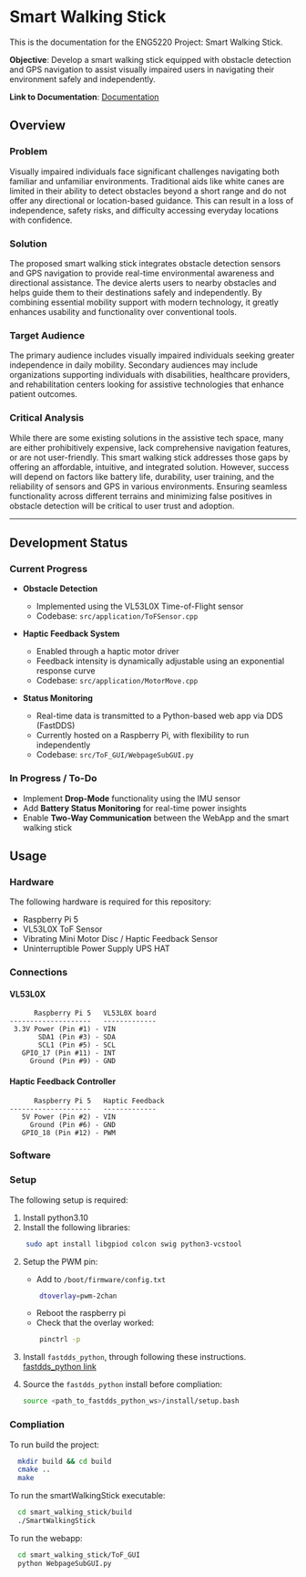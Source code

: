 # Smart Walking Stick

This is the documentation for the ENG5220 Project: Smart Walking Stick.

**Objective**: Develop a smart walking stick equipped with obstacle detection and GPS navigation to assist visually impaired users in navigating their environment safely and independently.

**Link to Documentation**: [Documentation](https://sugarpie1080.github.io/smart_walking_stick/index.html)

## Overview

### Problem
Visually impaired individuals face significant challenges navigating both familiar and unfamiliar environments. Traditional aids like white canes are limited in their ability to detect obstacles beyond a short range and do not offer any directional or location-based guidance. This can result in a loss of independence, safety risks, and difficulty accessing everyday locations with confidence.

### Solution
The proposed smart walking stick integrates obstacle detection sensors and GPS navigation to provide real-time environmental awareness and directional assistance. The device alerts users to nearby obstacles and helps guide them to their destinations safely and independently. By combining essential mobility support with modern technology, it greatly enhances usability and functionality over conventional tools.

### Target Audience
The primary audience includes visually impaired individuals seeking greater independence in daily mobility. Secondary audiences may include organizations supporting individuals with disabilities, healthcare providers, and rehabilitation centers looking for assistive technologies that enhance patient outcomes.

### Critical Analysis
While there are some existing solutions in the assistive tech space, many are either prohibitively expensive, lack comprehensive navigation features, or are not user-friendly. This smart walking stick addresses those gaps by offering an affordable, intuitive, and integrated solution. However, success will depend on factors like battery life, durability, user training, and the reliability of sensors and GPS in various environments. Ensuring seamless functionality across different terrains and minimizing false positives in obstacle detection will be critical to user trust and adoption.

---
## Development Status

### Current Progress

- **Obstacle Detection**  
  - Implemented using the VL53L0X Time-of-Flight sensor  
  - Codebase: `src/application/ToFSensor.cpp`

- **Haptic Feedback System**  
  - Enabled through a haptic motor driver  
  - Feedback intensity is dynamically adjustable using an exponential response curve  
  - Codebase: `src/application/MotorMove.cpp`

- **Status Monitoring**  
  - Real-time data is transmitted to a Python-based web app via DDS (FastDDS)  
  - Currently hosted on a Raspberry Pi, with flexibility to run independently  
  - Codebase: `src/ToF_GUI/WebpageSubGUI.py`


### In Progress / To-Do

- Implement **Drop-Mode** functionality using the IMU sensor  
- Add **Battery Status Monitoring** for real-time power insights  
- Enable **Two-Way Communication** between the WebApp and the smart walking stick  

## Usage

### Hardware
The following hardware is required for this repository:
- Raspberry Pi 5
- VL53L0X ToF Sensor
- Vibrating Mini Motor Disc / Haptic Feedback Sensor
- Uninterruptible Power Supply UPS HAT
### Connections
#### VL53L0X
```
      Raspberry Pi 5   VL53L0X board
--------------------   -------------
 3.3V Power (Pin #1) - VIN
       SDA1 (Pin #3) - SDA
       SCL1 (Pin #5) - SCL
   GPIO_17 (Pin #11) - INT
     Ground (Pin #9) - GND
```
#### Haptic Feedback Controller
```
      Raspberry Pi 5   Haptic Feedback
--------------------   -------------
   5V Power (Pin #2) - VIN
     Ground (Pin #6) - GND
   GPIO_18 (Pin #12) - PWM
```
### Software
### Setup
The following setup is required:

1. Install python3.10
1. Install the following libraries:
```bash
    sudo apt install libgpiod colcon swig python3-vcstool
```
2. Setup the PWM pin:
    - Add to `/boot/firmware/config.txt`

    ```bash 
        dtoverlay=pwm-2chan
    ```
    - Reboot the raspberry pi
    - Check that the overlay worked:

    ```bash 
        pinctrl -p
    ```
3. Install `fastdds_python`, through following these instructions. [fastdds_python link](https://github.com/eProsima/Fast-DDS-python)
4. Source the `fastdds_python` install before compliation:

    ```bash
    source <path_to_fastdds_python_ws>/install/setup.bash
    ```

### Compliation

To run build the project:

```bash
  mkdir build && cd build
  cmake ..
  make
```

To run the smartWalkingStick executable:
```bash
  cd smart_walking_stick/build
  ./SmartWalkingStick
```
To run the webapp:

```bash
  cd smart_walking_stick/ToF_GUI
  python WebpageSubGUI.py
```



